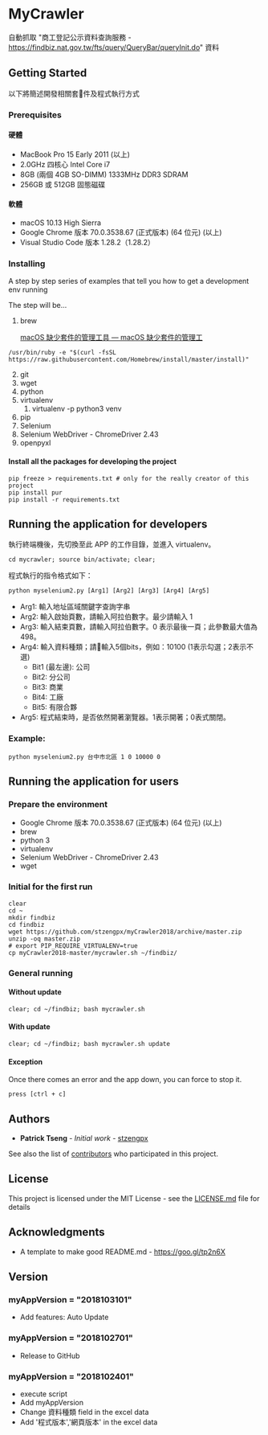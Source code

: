 # MyCrawler

自動抓取 "商工登記公示資料查詢服務 - https://findbiz.nat.gov.tw/fts/query/QueryBar/queryInit.do" 資料

## Getting Started

以下將簡述開發相關套件及程式執行方式

### Prerequisites

#### 硬體
* MacBook Pro 15 Early 2011 (以上)
* 2.0GHz 四核心 Intel Core i7
* 8GB (兩個 4GB SO-DIMM) 1333MHz DDR3 SDRAM
* 256GB 或 512GB 固態磁碟

#### 軟體
* macOS 10.13 High Sierra
* Google Chrome 版本 70.0.3538.67 (正式版本) (64 位元) (以上)
* Visual Studio Code 版本 1.28.2（1.28.2）

### Installing

A step by step series of examples that tell you how to get a development env running

The step will be...
1. brew

    [macOS 缺少套件的管理工具 — macOS 缺少套件的管理工](https://goo.gl/rtR1Jd)
```
/usr/bin/ruby -e "$(curl -fsSL https://raw.githubusercontent.com/Homebrew/install/master/install)"
```   
2. git
3. wget
4. python
5. virtualenv
    1. virtualenv -p python3 venv
6. pip
7. Selenium
8. Selenium WebDriver - ChromeDriver 2.43
9.  openpyxl

#### Install all the packages for developing the project
```
pip freeze > requirements.txt # only for the really creator of this project
pip install pur
pip install -r requirements.txt
```

## Running the application for developers

執行終端機後，先切換至此 APP 的工作目錄，並進入 virtualenv。
```
cd mycrawler; source bin/activate; clear;
```
程式執行的指令格式如下：
```
python myselenium2.py [Arg1] [Arg2] [Arg3] [Arg4] [Arg5]
```
* Arg1: 輸入地址區域關鍵字查詢字串
* Arg2: 輸入啟始頁數，請輸入阿拉伯數字。最少請輸入 1
* Arg3: 輸入結束頁數，請輸入阿拉伯數字。0 表示最後一頁；此參數最大值為498。
* Arg4: 輸入資料種類；請輸入5個bits，例如：10100 (1表示勾選；2表示不選)
    * Bit1 (最左邊): 公司 
    * Bit2: 分公司
    * Bit3: 商業
    * Bit4: 工廠
    * Bit5: 有限合夥
* Arg5: 程式結束時，是否依然開著瀏覽器。1表示開著；0表式關閉。
### Example:
```
python myselenium2.py 台中市北區 1 0 10000 0
```
## Running the application for users

### Prepare the environment
* Google Chrome 版本 70.0.3538.67 (正式版本) (64 位元) (以上)
* brew
* python 3
* virtualenv
* Selenium WebDriver - ChromeDriver 2.43
* wget

### Initial for the first run
```
clear
cd ~
mkdir findbiz
cd findbiz
wget https://github.com/stzengpx/myCrawler2018/archive/master.zip
unzip -oq master.zip
# export PIP_REQUIRE_VIRTUALENV=true
cp myCrawler2018-master/mycrawler.sh ~/findbiz/
```

### General running
#### Without update
```
clear; cd ~/findbiz; bash mycrawler.sh
```
#### With update
```
clear; cd ~/findbiz; bash mycrawler.sh update
```
#### Exception
Once there comes an error and the app down, you can force to stop it.
```
press [ctrl + c]
```
## Authors

* **Patrick Tseng** - *Initial work* - [stzengpx](https://github.com/stzengpx)

See also the list of [contributors](https://github.com/stzengpx/myCrawler2018/graphs/contributors) who participated in this project.

## License

This project is licensed under the MIT License - see the [LICENSE.md](LICENSE.md) file for details

## Acknowledgments

* A template to make good README.md - https://goo.gl/tp2n6X

## Version

### myAppVersion = "2018103101"
* Add features: Auto Update

### myAppVersion = "2018102701"
* Release to GitHub

### myAppVersion = "2018102401"
* execute script
* Add myAppVersion
* Change 資料種類 field in the excel data
* Add '程式版本','網頁版本' in the excel data